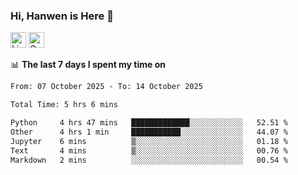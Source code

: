 ### Hi, Hanwen is Here 👋
<p>
	<a href="https://www.linkedin.com/in/liu-hanwen/"><img src="https://img.shields.io/badge/@hanwen-0A66C2?style=flat&logo=LinkedIn&logoColor=white" alt="Linkedin"  height="25px"/></a> 
	<a href="https://scholar.google.com/citations?user=HDF0su0AAAAJ"><img src="https://img.shields.io/badge/scholar-4385FE.svg?&style=plastic&logo=google-scholar&logoColor=white" alt="Google Scholar" height="25px"> </a>
</p>

📊 **The last 7 days I spent my time on** 
<!--START_SECTION:waka-->

```txt
From: 07 October 2025 - To: 14 October 2025

Total Time: 5 hrs 6 mins

Python     4 hrs 47 mins   █████████████░░░░░░░░░░░░   52.51 %
Other      4 hrs 1 min     ███████████░░░░░░░░░░░░░░   44.07 %
Jupyter    6 mins          ▒░░░░░░░░░░░░░░░░░░░░░░░░   01.18 %
Text       4 mins          ▒░░░░░░░░░░░░░░░░░░░░░░░░   00.76 %
Markdown   2 mins          ░░░░░░░░░░░░░░░░░░░░░░░░░   00.54 %
```

<!--END_SECTION:waka-->


<!--
**david990917/david990917** is a ✨ _special_ ✨ repository because its `README.md` (this file) appears on your GitHub profile.

Here are some ideas to get you started:

- 🔭 I’m currently working on ...
- 🌱 I’m currently learning ...
- 👯 I’m looking to collaborate on ...
- 🤔 I’m looking for help with ...
- 💬 Ask me about ...
- 📫 How to reach me: ...
- 😄 Pronouns: ...
- ⚡ Fun fact: ...
-->
